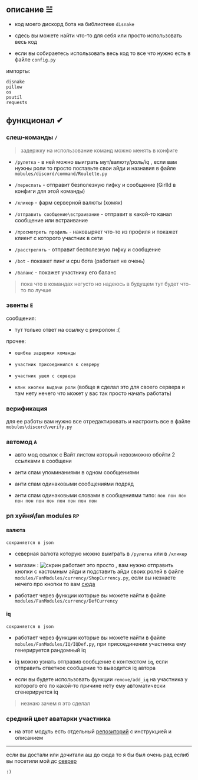 ## описание ☱︎

- код моего дискорд бота на библиотеке `disnake`

- сдесь вы можете найти что-то для себя или просто использовать весь код

- если вы собираетесь использовать весь код то все что нужно есть в файле `config.py` 

импорты: 
```
disnake
pillow
os
psutil
requests
```

## функционал ✔︎

### слеш-команды `/`

> задержку на использование команд можно менять в конфиге

- `/рулетка` - в ней можно выиграть мут/валюту/роль/iq , если вам нужны роли то просто поставьте свои айди и назнавия в файле `mobules/discord/command/Roulette.py`

- `/переспать` - отправит безполезную гифку и сообщение (GirlId в конфиги для этой команды)

- `/кликер` - фарм серверной валюты (хомяк)

- `/отправить сообщение\встраивание` - отправит в какой-то канал сообщение или встраивание

- `/просмотреть профиль` - наковыряет что-то из профиля и покажет клиент с которого участник в сети

- `/расстрелять` - отправит бесполезную гифку и сообщение

- `/bot` - покажет пинг и cpu бота (работает не очень)

- `/баланс` - покажет участнику его баланс

> пока что в командах негусто но надеюсь в будущем тут будет что-то по лучше

### эвенты `E`

сообщения:

- тут только ответ на ссылку с рикролом :(

прочее:

- `ошибка задержки команды`

- `участник присоединился к севреру`

- `участник ушел с сервера`

- `клик кнопки выдачи роли` (вобще я сделал это для своего сервера и там нету нечего что может у вас так просто начать работать)

### верификация

для ее работы вам нужно все отредактировать и настроить все в файле `mobules\discord\verify.py`

### автомод `A`

- авто мод ссылок с Вайт листом который невозможно обойти 2 ссылками в сообщени 

- анти спам упоминаниями в одном сообщениями

- анти спам одинаковыми сообщениями подряд

- анти спам одинаковыми словами в сообщениями типо: `пон пон пон пон пон пон пон пон пон пон пон`

### рп хуйня\fan modules `RP`

#### валюта

`сохраняется в json`

- северная валюта которую можно выиграть в `/рулетка` или в `/кликер` 

- магазин : ![скрин](https://github.com/user-attachments/assets/11f09abc-9766-4822-9239-5c074067936c) работает это просто , вам нужно отправить кнопки с кастомным айди и подставить айди своих ролей в файле `modules/FanModules/currency/ShopCurrency.py`, если вы незнаете нечего про кнопки то вам [сюда](https://guide.disnake.dev/interactions/buttons)

- работает через функции которые вы можете найти в файле `modules/FanModules/currency/DefCurrency`

#### iq

`сохраняется в json`

- работает через функции которые вы можете найти в файле `mobules/FanModules/IQ/IQDef.py`, при присоединении участника ему генерируется рандомный iq

- iq можно узнать отправив сообщение с контекстом `iq`, если отправить ответное сообщение то выводится iq автора

- если вы будете использовать функции `remove/add_iq` на участника у которого его по какой-то причине нету ему автоматически сгенерируется iq

> незнаю зачем я это сделал

### средний цвет аватарки участника

- на этот модуль есть отдельный [репозиторий](https://github.com/TWOCHEG/discord-color-avatar) с инструкцией и описанием

--------------------------------------------


если вы достали или дочитали аш до сюда то я бы был очень рад еслиб вы посетили мой дс [севрер](https://discord.gg/KbdqrhV3GH)

`:)`
